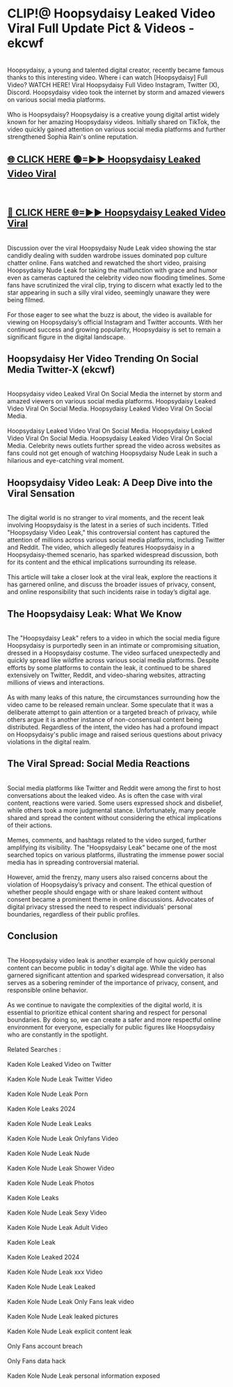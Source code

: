 # CLIP!@ Hoopsydaisy Leaked Video Viral Full Update Pict & Videos - ekcwf
<br>
Hoopsydaisy, a young and talented digital creator, recently became famous thanks to this interesting video. Where i can watch [Hoopsydaisy] Full Video? WATCH HERE! Viral Hoopsydaisy Full Video Instagram, Twitter (X), Discord. Hoopsydaisy video took the internet by storm and amazed viewers on various social media platforms.
<br><br>
Who is Hoopsydaisy? Hoopsydaisy is a creative young digital artist widely known for her amazing Hoopsydaisy videos. Initially shared on TikTok, the video quickly gained attention on various social media platforms and further strengthened Sophia Rain's online reputation.
<br>
<h2><a href="https://bestclip.site?title=Hoopsydaisy">🌐 CLICK HERE 🟢=►► Hoopsydaisy Leaked Video Viral</a></h2>
<br>
<h2><a href="https://bestclip.site?title=Hoopsydaisy">🔴 CLICK HERE 🌐=►► Hoopsydaisy Leaked Video Viral</a></h2>
<br>
Discussion over the viral Hoopsydaisy Nude Leak video showing the star candidly dealing with sudden wardrobe issues dominated pop culture chatter online. Fans watched and rewatched the short video, praising Hoopsydaisy Nude Leak for taking the malfunction with grace and humor even as cameras captured the celebrity video now flooding timelines. Some fans have scrutinized the viral clip, trying to discern what exactly led to the star appearing in such a silly viral video, seemingly unaware they were being filmed.
<br><br>
For those eager to see what the buzz is about, the video is available for viewing on Hoopsydaisy’s official Instagram and Twitter accounts. With her continued success and growing popularity, Hoopsydaisy is set to remain a significant figure in the digital landscape.
<br>
<h2>Hoopsydaisy Her Video Trending On Social Media Twitter-X (ekcwf)</h2>
<br>
Hoopsydaisy video Leaked Viral On Social Media the internet by storm and amazed viewers on various social media platforms. Hoopsydaisy Leaked Video Viral On Social Media. Hoopsydaisy Leaked Video Viral On Social Media.
<br><br>
Hoopsydaisy Leaked Video Viral On Social Media. Hoopsydaisy Leaked Video Viral On Social Media. Hoopsydaisy Leaked Video Viral On Social Media. Celebrity news outlets further spread the video across websites as fans could not get enough of watching Hoopsydaisy Nude Leak in such a hilarious and eye-catching viral moment.
<br>
<h2>Hoopsydaisy Video Leak: A Deep Dive into the Viral Sensation</h2>
<br>
The digital world is no stranger to viral moments, and the recent leak involving Hoopsydaisy is the latest in a series of such incidents. Titled "Hoopsydaisy Video Leak," this controversial content has captured the attention of millions across various social media platforms, including Twitter and Reddit. The video, which allegedly features Hoopsydaisy in a Hoopsydaisy-themed scenario, has sparked widespread discussion, both for its content and the ethical implications surrounding its release.
<br><br>
This article will take a closer look at the viral leak, explore the reactions it has garnered online, and discuss the broader issues of privacy, consent, and online responsibility that such incidents raise in today’s digital age.
<br>
<h2>The Hoopsydaisy Leak: What We Know</h2>
<br>
The "Hoopsydaisy Leak" refers to a video in which the social media figure Hoopsydaisy is purportedly seen in an intimate or compromising situation, dressed in a Hoopsydaisy costume. The video surfaced unexpectedly and quickly spread like wildfire across various social media platforms. Despite efforts by some platforms to contain the leak, it continued to be shared extensively on Twitter, Reddit, and video-sharing websites, attracting millions of views and interactions.
<br><br>
As with many leaks of this nature, the circumstances surrounding how the video came to be released remain unclear. Some speculate that it was a deliberate attempt to gain attention or a targeted breach of privacy, while others argue it is another instance of non-consensual content being distributed. Regardless of the intent, the video has had a profound impact on Hoopsydaisy's public image and raised serious questions about privacy violations in the digital realm.
<br>
<h2>The Viral Spread: Social Media Reactions</h2>
<br>
Social media platforms like Twitter and Reddit were among the first to host conversations about the leaked video. As is often the case with viral content, reactions were varied. Some users expressed shock and disbelief, while others took a more judgmental stance. Unfortunately, many people shared and spread the content without considering the ethical implications of their actions.
<br><br>
Memes, comments, and hashtags related to the video surged, further amplifying its visibility. The "Hoopsydaisy Leak" became one of the most searched topics on various platforms, illustrating the immense power social media has in spreading controversial material.
<br><br>
However, amid the frenzy, many users also raised concerns about the violation of Hoopsydaisy’s privacy and consent. The ethical question of whether people should engage with or share leaked content without consent became a prominent theme in online discussions. Advocates of digital privacy stressed the need to respect individuals' personal boundaries, regardless of their public profiles.
<br>
<h2>Conclusion</h2>
<br>
The Hoopsydaisy video leak is another example of how quickly personal content can become public in today's digital age. While the video has garnered significant attention and sparked widespread conversation, it also serves as a sobering reminder of the importance of privacy, consent, and responsible online behavior.
<br><br>
As we continue to navigate the complexities of the digital world, it is essential to prioritize ethical content sharing and respect for personal boundaries. By doing so, we can create a safer and more respectful online environment for everyone, especially for public figures like Hoopsydaisy who are constantly in the spotlight.
<br><br>
Related Searches :
<br><br>
Kaden Kole Leaked Video on Twitter
<br><br>
Kaden Kole Nude Leak Twitter Video
<br><br>
Kaden Kole Nude Leak Porn
<br><br>
Kaden Kole Leaks 2024
<br><br>
Kaden Kole Nude Leak Leaks
<br><br>
Kaden Kole Nude Leak Onlyfans Video
<br><br>
Kaden Kole Nude Leak Nude
<br><br>
Kaden Kole Nude Leak Shower Video
<br><br>
Kaden Kole Nude Leak Photos
<br><br>
Kaden Kole Leaks
<br><br>
Kaden Kole Nude Leak Sexy Video
<br><br>
Kaden Kole Nude Leak Adult Video
<br><br>
Kaden Kole Leak
<br><br>
Kaden Kole Leaked 2024
<br><br>
Kaden Kole Nude Leak xxx Video
<br><br>
Kaden Kole Nude Leak Leaked
<br><br>
Kaden Kole Nude Leak Only Fans leak video
<br><br>
Kaden Kole Nude Leak leaked pictures
<br><br>
Kaden Kole Nude Leak explicit content leak
<br><br>
Only Fans account breach
<br><br>
Only Fans data hack
<br><br>
Kaden Kole Nude Leak personal information exposed